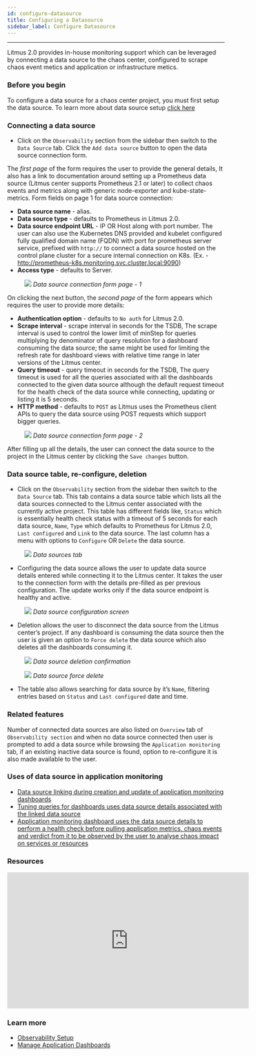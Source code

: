 ```yaml
---
id: configure-datasource
title: Configuring a Datasource
sidebar_label: Configure Datasource
---
```


---

Litmus 2.0 provides in-house monitoring support which can be leveraged by connecting a data source to the chaos center, configured to scrape chaos event metics and application or infrastructure metics.

### Before you begin

To configure a data source for a chaos center project, you must first setup the data source. To learn more about data source setup [click here](setup-datasource.md)

### Connecting a data source

- Click on the `Observability` section from the sidebar then switch to the `Data Source` tab. Click the `Add data source` button to open the data source connection form.

The _first page_ of the form requires the user to provide the general details, It also has a link to documentation around setting up a Prometheus data source (Litmus center supports Prometheus 2.1 or later) to collect chaos events and metrics along with generic node-exporter and kube-state-metrics. Form fields on page 1 for data source connection:

- **Data source name** - alias.
- **Data source type** - defaults to Prometheus in Litmus 2.0.
- **Data source endpoint URL** - IP OR Host along with port number. The user can also use the Kubernetes DNS provided and kubelet configured fully qualified domain name (FQDN) with port for prometheus server service, prefixed with `http://` to connect a data source hosted on the control plane cluster for a secure internal connection on K8s.
  (Ex. - http://prometheus-k8s.monitoring.svc.cluster.local:9090)
- **Access type** - defaults to Server.

<figure>
<img src={require('../assets/user-guides/observability/data-source/connection-form-page-1.png').default} />
<i>Data source connection form page - 1</i>
</figure>

On clicking the next button, the _second page_ of the form appears which requires the user to provide more details:

- **Authentication option** - defaults to `No auth` for Litmus 2.0.
- **Scrape interval** - scrape interval in seconds for the TSDB, The scrape interval is used to control the lower limit of minStep for queries multiplying by denominator of query resolution for a dashboard consuming the data source; the same might be used for limiting the refresh rate for dashboard views with relative time range in later versions of the Litmus center.
- **Query timeout** - query timeout in seconds for the TSDB, The query timeout is used for all the queries associated with all the dashboards connected to the given data source although the default request timeout for the health check of the data source while connecting, updating or listing it is 5 seconds.
- **HTTP method** - defaults to `POST` as Litmus uses the Prometheus client APIs to query the data source using POST requests which support bigger queries.

<figure>
<img src={require('../assets/user-guides/observability/data-source/connection-form-page-2.png').default} />
<i>Data source connection form page - 2</i>
</figure>

After filling up all the details, the user can connect the data source to the project in the Litmus center by clicking the `Save changes` button.

### Data source table, re-configure, deletion

- Click on the `Observability` section from the sidebar then switch to the `Data Source` tab. This tab contains a data source table which lists all the data sources connected to the Litmus center associated with the currently active project. This table has different fields like, `Status` which is essentially health check status with a timeout of 5 seconds for each data source, `Name`, `Type` which defaults to Prometheus for Litmus 2.0, `Last configured` and `Link` to the data source. The last column has a menu with options to `Configure` OR `Delete` the data source.

<figure>
<img src={require('../assets/user-guides/observability/data-source/tab.png').default} />
<i>Data sources tab</i>
</figure>

- Configuring the data source allows the user to update data source details entered while connecting it to the Litmus center. It takes the user to the connection form with the details pre-filled as per previous configuration. The update works only if the data source endpoint is healthy and active.

<figure>
<img src={require('../assets/user-guides/observability/data-source/configure.png').default} />
<i>Data source configuration screen</i>
</figure>

- Deletion allows the user to disconnect the data source from the Litmus center’s project. If any dashboard is consuming the data source then the user is given an option to `Force delete` the data source which also deletes all the dashboards consuming it.

<figure>
<img src={require('../assets/user-guides/observability/data-source/deletion-confirmation.png').default} />
<i>Data source deletion confirmation</i>
</figure>

<figure>
<img src={require('../assets/user-guides/observability/data-source/force-delete.png').default} />
<i>Data source force delete</i>
</figure>

- The table also allows searching for data source by it’s `Name`, filtering entries based on `Status` and `Last configured` date and time.

### Related features

Number of connected data sources are also listed on `Overview` tab of `Observability section` and when no data source connected then user is prompted to add a data source while browsing the `Application monitoring` tab, if an existing inactive data source is found, option to re-configure it is also made available to the user.

### Uses of data source in application monitoring

- [Data source linking during creation and update of application monitoring dashboards](manage-app-dashboard.md)
- [Tuning queries for dashboards uses data source details associated with the linked data source](editing-queries-app-dashboard.md)
- [Application monitoring dashboard uses the data source details to perform a health check before pulling application metrics, chaos events and verdict from it to be observed by the user to analyse chaos impact on services or resources](view-chaos-impact.md)

### Resources

<iframe width="560" height="315" src="https://www.youtube.com/embed/fi-vhKE5vKI?start=2040" title="YouTube video player" frameborder="0" allow="accelerometer; autoplay; clipboard-write; encrypted-media; gyroscope; picture-in-picture" allowfullscreen></iframe>

### Learn more

- [Observability Setup](observability-set-up.md)
- [Manage Application Dashboards](manage-app-dashboard.md)
